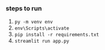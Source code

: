 ### steps to run
1. ``py -m venv env``
2. ``env\Scripts\activate``
3. ``pip install -r requirements.txt``
4. ``streamlit run app.py``